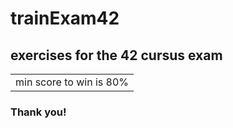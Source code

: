 # trainExam42
## exercises for the 42 cursus exam
<table><tr><td>min score to win is 80%</td></tr></table>
<h3>Thank you!</h3>
